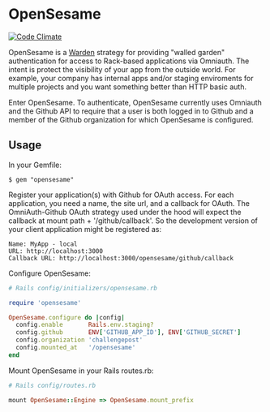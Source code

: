 # OpenSesame

[![Code Climate](https://codeclimate.com/badge.png)](https://codeclimate.com/github/rossta/opensesame)

OpenSesame is a [Warden](https://github.com/hassox/warden) strategy for providing "walled garden" authentication for access to Rack-based applications via Omniauth. The intent is protect the visibility of your app from the outside world. For example, your company has internal apps and/or staging enviroments for multiple projects and you want something better than HTTP basic auth.

Enter OpenSesame. To authenticate, OpenSesame currently uses Omniauth and the Github API to require that a user is both logged in to Github and a member of the Github organization for which OpenSesame is configured.

## Usage

In your Gemfile:

    $ gem "opensesame"

Register your application(s) with Github for OAuth access. For each application, you need a name, the site url,
and a callback for OAuth. The OmniAuth-Github OAuth strategy used under the hood will expect the callback at mount path + '/github/callback'. So the development version of your client application might be registered as:

    Name: MyApp - local
    URL: http://localhost:3000
    Callback URL: http://localhost:3000/opensesame/github/callback

Configure OpenSesame:

```ruby
# Rails config/initializers/opensesame.rb

require 'opensesame'

OpenSesame.configure do |config|
  config.enable       Rails.env.staging?
  config.github       ENV['GITHUB_APP_ID'], ENV['GITHUB_SECRET']
  config.organization 'challengepost'
  config.mounted_at   '/opensesame'
end
```

Mount OpenSesame in your Rails routes.rb:

```ruby
# Rails config/routes.rb

mount OpenSesame::Engine => OpenSesame.mount_prefix
```
